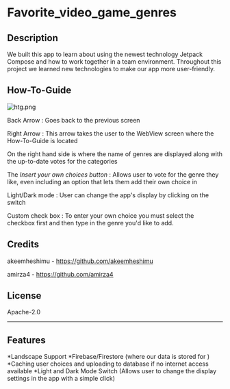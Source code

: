# Favorite_video_game_genres

## **Description**

We built this app to learn about using the newest technology Jetpack Compose and how to work 
together in a team environment. Throughout this project we learned new technologies to make our app
more user-friendly.


## **How-To-Guide**

![htg.png](C:\Repos\Favorite_video_game_genres\app\src\main\res\drawable-normal\htg.png)

Back Arrow : Goes back to the previous screen

Right Arrow : This arrow takes the user to the WebView screen where the How-To-Guide is located

On the right hand side is where the name of genres are displayed along with the up-to-date votes for the categories

The _Insert your own choices button_ : Allows user to vote for the genre they like, even including an option that lets them add their own choice in

Light/Dark mode : User can change the app's display by clicking on the switch

Custom check box : To enter your own choice you must select the checkbox first and then type in the genre you'd like to add.  

## **Credits**

akeemheshimu - https://github.com/akeemheshimu

amirza4 - https://github.com/amirza4

## **License**

Apache-2.0

----------------------------------------------------------------------------------------

## **Features**
*Landscape Support
*Firebase/Firestore (where our data is stored for )
*Caching user choices and uploading to database if no internet access available
*Light and Dark Mode Switch (Allows user to change the display settings in the app with a simple click)
